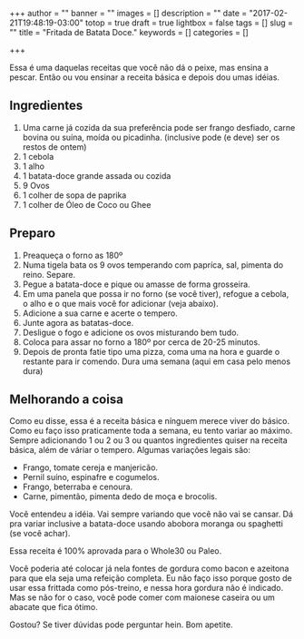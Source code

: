 +++
author = ""
banner = ""
images = []
description = ""
date = "2017-02-21T19:48:19-03:00"
totop = true
draft = true
lightbox = false
tags = []
slug = ""
title = "Fritada de Batata Doce."
keywords = []
categories = []

+++

Essa é uma daquelas receitas que você não dá o peixe, mas ensina a pescar.
Então ou vou ensinar a receita básica e depois dou umas idéias.

## Ingredientes
1. Uma carne já cozida da sua preferência pode ser frango desfiado, carne bovina ou suína, moída ou picadinha. (inclusive pode (e deve) ser os restos de ontem)
2. 1 cebola
3. 1 alho
4. 1 batata-doce grande assada ou cozida
5. 9 Ovos
6. 1 colher de sopa de paprika
7. 1 colher de Óleo de Coco ou Ghee

## Preparo
1. Preaqueça o forno as 180º
2. Numa tigela bata os 9 ovos temperando com papríca, sal, pimenta do reino. Separe.
3. Pegue a batata-doce e pique ou amasse de forma grosseira.
4. Em uma panela que possa ir no forno (se você tiver), refogue a cebola, o alho e o que mais você for adicionar (veja abaixo).
5. Adicione a sua carne e acerte o tempero.
6. Junte agora as batatas-doce.
7. Desligue o fogo e adicione os ovos misturando bem tudo.
8. Coloca para assar no forno a 180º por cerca de 20-25 minutos.
9. Depois de pronta fatie tipo uma pizza, coma uma na hora e guarde o restante para ir comendo. Dura uma semana (aqui em casa pelo menos dura)

## Melhorando a coisa
Como eu disse, essa é a receita básica e nínguem merece viver do básico. Como eu faço isso praticamente toda a semana, eu tento variar ao máximo. Sempre adicionando 1 ou 2 ou 3 ou quantos ingredientes quiser na receita básica, além de váriar o tempero. Algumas variações legais são:
- Frango, tomate cereja e manjericão.
- Pernil suíno, espinafre e cogumelos.
- Frango, beterraba e cenoura.
- Carne, pimentão, pimenta dedo de moça e brocolis.

Você entendeu a idéia. Vai sempre variando que você não vai se cansar. Dá pra variar inclusive a batata-doce usando abobora moranga ou spaghetti (se você achar).

Essa receita é 100% aprovada para o Whole30 ou Paleo.

Você poderia até colocar já nela fontes de gordura como bacon e azeitona para que ela seja uma refeição completa.
Eu não faço isso porque gosto de usar essa frittada como pós-treino, e nessa hora gordura não é indicado.
Mas se não for o caso, você pode comer com maionese caseira ou um abacate que fica ótimo.

Gostou? Se tiver dúvidas pode perguntar hein. Bom apetite.
